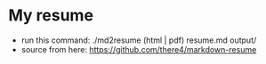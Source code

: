 # My resume

- run this command: ./md2resume (html | pdf) resume.md output/
- source from here: https://github.com/there4/markdown-resume
